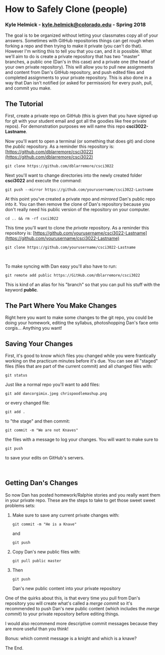 # How to Safely Clone (people)

### Kyle Helmick - kyle.helmick@colorado.edu - Spring 2018

The goal is to be organized without letting your classmates copy all of your answers. Sometimes with GitHub repositories things can get rough when forking a repo and then trying to make it private (you can't do that). However I'm writing this to tell you that you can, and it *is* possible. What we'll aim to do is create a private repository that has two "master" branches, a public one (Dan's in this case) and a private one (the head of your own private repository). This will allow you to pull new assignments and content from Dan's GitHub repository, and push edited files and completed assignments to your private repository. This is also done in a way that Dan isn't notified (or asked for permission) for every push, pull, and commit you make.

## The Tutorial

First, create a private repo on GitHub (this is given that you have signed up for git with your student email and got all the goodies like free private repos). For demonstration purposes we will name this repo **csci3022-Lastname**.

Now you'll want to open a terminal (or something that does git) and clone the *public* repository. As a reminder this repository is: [https://github.com/dblarremore/csci3022](https://github.com/dblarremore/csci3022)

```
git clone https://github.com/dblarremore/csci3022
```

Next you'll want to change directories into the newly created folder **csci3022** and execute the command:

```
git push --mirror https://github.com/yourusername/csci3022-Lastname
```

At this point you've created a private repo and *mirrored* Dan's public repo into it. You can then remove the clone of Dan's repository because you don't really need his public version of the repository on your computer.

```
cd .. && rm -rf csci3022
```

This time you'll want to clone the *private* repository. As a reminder this repository is: [https://github.com/yourusername/csci3022-Lastname](https://github.com/yourusername/csci3022-Lastname)

```
git clone https://github.com/yourusername/csci3022-Lastname
```

<br>

To make syncing with Dan easy you'll also have to run:

```
git remote add public https://GitHub.com/dblarremore/csci3022
```

This is kind of an alias for his "branch" so that you can pull his stuff with the keyword **public**.

## The Part Where You Make Changes

Right here you want to make some changes to the git repo, you could be doing your homework, editing the syllabus, photoshopping Dan's face onto corgis... Anything you want!

## Saving Your Changes

First, it's good to know which files you changed while you were frantically working on the practicum minutes before it's due. You can see all "staged" files (files that are part of the current commit) and all changed files with:

```
git status
```

Just like a normal repo you'll want to add files:

```
git add dancorgimix.jpeg chrispoodlemashup.png
```

or every changed file:

```
git add .
```

to "the stage" and then commit:

```
git commit -m "We are not Knaves"
```

the files with a message to log your changes. You will want to make sure to

```
git push
```

to save your edits on GitHub's servers.

<br>

## Getting Dan's Changes

So now Dan has posted homework/Ralphie stories and you really want them in your private repo. These are the steps to take to get those sweet sweet problems sets:

1. Make sure to save any current private changes with:

    ```
    git commit -m "He is a Knave"
    ```

    and

    ```
    git push
    ```

2. Copy Dan's new public files with:

    ```
    git pull public master
    ```
    
3. Then

    ```
    git push
    ```
    
    Dan's new public content into your private repository

One of the quirks about this, is that every time you pull from Dan's repository you will create what's called a *merge commit* so it's recommended to push Dan's new public content (which includes the *merge commit*) to your private repository before editing things.

I would also recommend more descriptive commit messages because they are more useful than you think!

Bonus: which commit message is a knight and which is a knave?

The End.